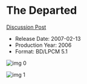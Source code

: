 # The Departed

[Discussion Post](https://www.avsforum.com/threads/bass-eq-for-filtered-movies.2995212/post-58446202)

* Release Date: 2007-02-13
* Production Year: 2006
* Format: BD/LPCM 5.1

![img 0](https://i.imgur.com/C5aPvUl.jpg)

![img 1](https://i.imgur.com/40NKpbO.png)

